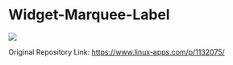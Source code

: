 # Widget-Marquee-Label

![](https://github.com/Qt-Widgets/Widget-Marquee-Label/blob/master/screenshot.png)

Original Repository Link: https://www.linux-apps.com/p/1132075/

